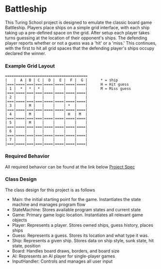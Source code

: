 # Battleship

This Turing School project is designed to emulate the classic board game
Battleship. Players place ships on a simple grid interface, with each ship
taking up a pre-defined space on the grid. After setup each player takes turns
guessing at the location of their opponent's ships. The defending player reports
whether or not a guess was a 'hit' or a 'miss.' This continues, with the first
to hit all grid spaces that the defending player's ships occupy declared the
winner.

### Example Grid Layout

```
======================================
|   |  A | B | C |  D |  E |  F |  G |      * = ship
|===|====|===|===|====|====|====|====|      H = Hit guess
| 1 |  * | * | * |    |    |    |    |      M = Miss guess
|===|====|===|===|====|====|====|====|     
| 2 |    |   |   |    |    |    |    |
|===|====|===|===|====|====|====|====|
| 3 |    | M |   |    |    | *  |    |
|===|====|===|===|====|====|====|====|
| 4 |    | M |   |    |    | H  | M  |
|===|====|===|===|====|====|====|====|
| 5 |    | M |   |    |    |    |    |
|===|====|===|===|====|====|====|====|
| 6 |    |   |   |    |    |    |    |
|===|====|===|===|====|====|====|====|
| 7 |    |   |   |    |    |    |    |
|===|====|===|===|====|====|====|====|
```

### Required Behavior

All required behavior can be found at the link below
[Project Spec](https://github.com/turingschool/curriculum/blob/master/source/projects/battleship.markdown)

### Class Design

The class design for this project is as follows

* Main: the initial starting point for the game. Instantiates the state machine
and manages program flow
* StateMachine: Stores available program states and current state
* Game: Primary game logic location. Instantiates all relevant game objects
* Player: Represents a player. Stores owned ships, guess history, places ships
* Guess: Represents a guess. Stores its location and what type it was.
* Ship: Represents a given ship. Stores data on ship style, sunk state, hit state, position
* Board: Handles board draws, borders, and board size
* AI: Represents an AI player for single-player games
* InputHandler: Controls and manages all user input
